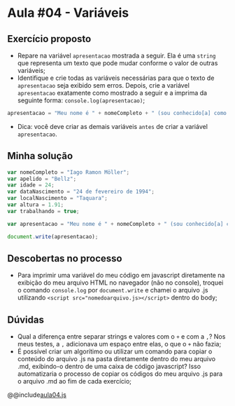 # Aula #04 - Variáveis
## Exercício proposto
- Repare na variável ```apresentacao``` mostrada a seguir. Ela é uma ```string``` que representa um texto que pode mudar conforme o valor de outras variáveis;
- Identifique e crie todas as variáveis necessárias para que o texto de ```apresentacao``` seja exibido sem erros. Depois, crie a variável ```apresentacao``` exatamente como mostrado a seguir e a imprima da seguinte forma: ```console.log(apresentacao)```;
```javascript
apresentacao = "Meu nome é " + nomeCompleto + " (sou conhecido[a] como " + apelido + ") e tenho " + idade + " anos. Nasci no dia " + dataNascimento + ", na cidade de " + localNascimento + ". Tenho " + altura + "m de altura e atualmente estou " + (trabalhando ? "empregado" : "desempregado") + "."
```
- Dica: você deve criar as demais variáveis ```antes``` de criar a variável ```apresentacao```.
## Minha solução
```javascript
var nomeCompleto = "Iago Ramon Möller";
var apelido = "Bellz";
var idade = 24;
var dataNascimento = "24 de fevereiro de 1994";
var localNascimento = "Taquara";
var altura = 1.91;
var trabalhando = true;

var apresentacao = "Meu nome é " + nomeCompleto + " (sou conhecido[a] como " + apelido + ") e tenho " + idade + " anos. Nasci no dia " + dataNascimento + ", na cidade de " + localNascimento + ". Tenho " + altura + "m de altura e atualmente estou " + (trabalhando ? "empregado" : "desempregado") + "."

document.write(apresentacao);
```
## Descobertas no processo
- Para imprimir uma variável do meu código em javascript diretamente na exibição do meu arquivo HTML no navegador (não no console), troquei o comando ```console.log``` por ```document.write``` e chamei o arquivo .js utilizando ```<script src="nomedoarquivo.js></script>``` dentro do body;
## Dúvidas
- Qual a diferença entre separar strings e valores com o ```+``` e com a ```,```? Nos meus testes, a ```,``` adicionava um espaço entre elas, o que o ```+``` não fazia;
- É possível criar um algorítimo ou utilizar um comando para copiar o conteúdo do arquivo .js na pasta diretamente dentro do meu arquivo .md, exibindo-o dentro de uma caixa de código javascript? Isso automatizaria o processo de copiar os códigos do meu arquivo .js para o arquivo .md ao fim de cada exercício;

@@include[aula04.js](aula04.js)